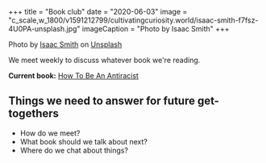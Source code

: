 +++
title = "Book club"
date = "2020-06-03"
image = "c_scale,w_1800/v1591212799/cultivatingcuriosity.world/isaac-smith-f7fsz-4U0PA-unsplash.jpg"
imageCaption = "Photo by Isaac Smith"
+++

Photo by [Isaac Smith](https://unsplash.com/@isaacmsmith?utm_source=unsplash&utm_medium=referral&utm_content=creditCopyText) on [Unsplash](https://unsplash.com/s/photos/book-club?utm_source=unsplash&utm_medium=referral&utm_content=creditCopyText)


We meet weekly to discuss whatever book we're reading.

**Current book:** [How To Be An Antiracist](/posts/how-to-be-an-antiracist/)

## Things we need to answer for future get-togethers

- How do we meet?
- What book should we talk about next?
- Where do we chat about things?
